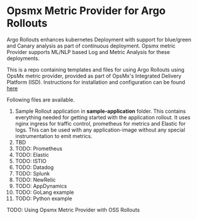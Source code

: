# Opsmx Metric Provider for Argo Rollouts
Argo Rollouts enhances kubernetes Deployment with support for blue/green and Canary analysis as part of continuous deployment. Opsmx metric Provider supports ML/NLP based Log and Metric Analysis for these deployments.

This is a repo containing templates and files for using Argo Rollouts using OpsMx metric provider, provided as part of OpsMx's Integrated Delivery Platform (ISD). Instructions for installation and configuration can be found [here](https://docs.google.com/document/d/1ZAd1YuyyvAMz7MtoytEP7IL0L4zy6iEgyVKcqHX4cQ0/edit?usp=sharing)

Following files are available.
1. Sample Rollout application in **sample-application** folder. This contains everything needed for getting started with the application rollout. It uses nginx ingress for traffic control, prometheus for metrics and Elastic for logs. This can be used with any application-image without any special instrumentation to emit metrics.
2. TBD
3. TODO: Prometheus
4. TODO: Elastic
5. TODO: ISTIO
6. TODO: Datadog
7. TODO: Splunk
8. TODO: NewRelic
9. TODO: AppDynamics
10. TODO: GoLang example
11. TODO: Python example


TODO: Using Opsmx Metric Provider with OSS Rollouts
